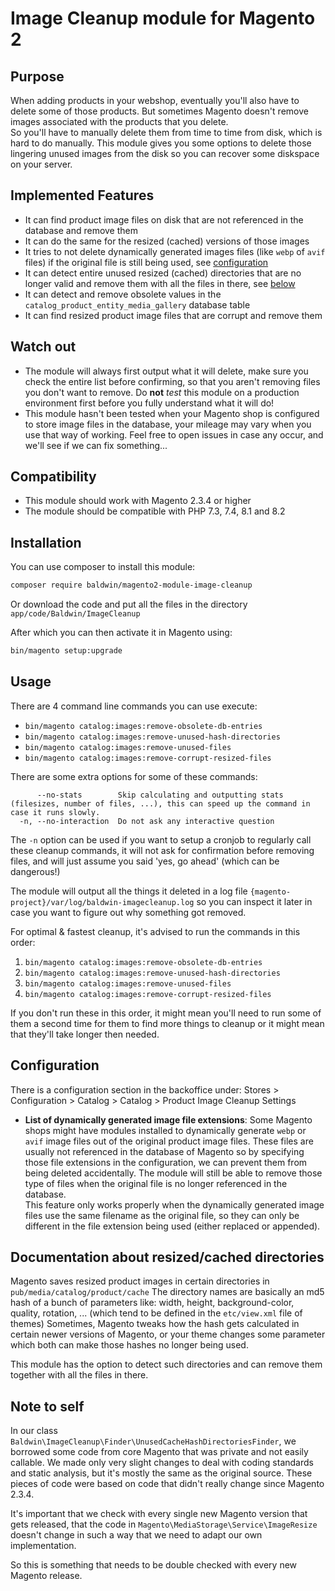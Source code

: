 # Image Cleanup module for Magento 2

## Purpose

When adding products in your webshop, eventually you'll also have to delete some of those products.
But sometimes Magento doesn't remove images associated with the products that you delete.  
So you'll have to manually delete them from time to time from disk, which is hard to do manually.
This module gives you some options to delete those lingering unused images from the disk so you can recover some diskspace on your server.

## Implemented Features

- It can find product image files on disk that are not referenced in the database and remove them
- It can do the same for the resized (cached) versions of those images
- It tries to not delete dynamically generated images files (like `webp` of `avif` files) if the original file is still being used, see [configuration](#configuration)
- It can detect entire unused resized (cached) directories that are no longer valid and remove them with all the files in there, see [below](#documentation-about-resizedcached-directories)
- It can detect and remove obsolete values in the `catalog_product_entity_media_gallery` database table
- It can find resized product image files that are corrupt and remove them

## Watch out

- The module will always first output what it will delete, make sure you check the entire list before confirming, so that you aren't removing files you don't want to remove. Do **not** _test_ this module on a production environment first before you fully understand what it will do!
- This module hasn't been tested when your Magento shop is configured to store image files in the database, your mileage may vary when you use that way of working. Feel free to open issues in case any occur, and we'll see if we can fix something...

## Compatibility

- This module should work with Magento 2.3.4 or higher
- The module should be compatible with PHP 7.3, 7.4, 8.1 and 8.2

## Installation

You can use composer to install this module:

```sh
composer require baldwin/magento2-module-image-cleanup
```

Or download the code and put all the files in the directory `app/code/Baldwin/ImageCleanup`

After which you can then activate it in Magento using:

```sh
bin/magento setup:upgrade
```

## Usage

There are 4 command line commands you can use execute:

- `bin/magento catalog:images:remove-obsolete-db-entries`
- `bin/magento catalog:images:remove-unused-hash-directories`
- `bin/magento catalog:images:remove-unused-files`
- `bin/magento catalog:images:remove-corrupt-resized-files`

There are some extra options for some of these commands:

```
      --no-stats        Skip calculating and outputting stats (filesizes, number of files, ...), this can speed up the command in case it runs slowly.
  -n, --no-interaction  Do not ask any interactive question
```

The `-n` option can be used if you want to setup a cronjob to regularly call these cleanup commands, it will not ask for confirmation before removing files, and will just assume you said 'yes, go ahead' (which can be dangerous!)

The module will output all the things it deleted in a log file `{magento-project}/var/log/baldwin-imagecleanup.log` so you can inspect it later in case you want to figure out why something got removed.

For optimal & fastest cleanup, it's advised to run the commands in this order:

1. `bin/magento catalog:images:remove-obsolete-db-entries`
2. `bin/magento catalog:images:remove-unused-hash-directories`
3. `bin/magento catalog:images:remove-unused-files`
4. `bin/magento catalog:images:remove-corrupt-resized-files`

If you don't run these in this order, it might mean you'll need to run some of them a second time for them to find more things to cleanup or it might mean that they'll take longer then needed.


## Configuration

There is a configuration section in the backoffice under: Stores > Configuration > Catalog > Catalog > Product Image Cleanup Settings

- **List of dynamically generated image file extensions**: Some Magento shops might have modules installed to dynamically generate `webp` or `avif` image files out of the original product image files. These files are usually not referenced in the database of Magento so by specifying those file extensions in the configuration, we can prevent them from being deleted accidentally. The module will still be able to remove those type of files when the original file is no longer referenced in the database.  
This feature only works properly when the dynamically generated image files use the same filename as the original file, so they can only be different in the file extension being used (either replaced or appended).

## Documentation about resized/cached directories

Magento saves resized product images in certain directories in `pub/media/catalog/product/cache`
The directory names are basically an md5 hash of a bunch of parameters like: width, height, background-color, quality, rotation, ... (which tend to be defined in the `etc/view.xml` file of themes)
Sometimes, Magento tweaks how the hash gets calculated in certain newer versions of Magento, or your theme changes some parameter which both can make those hashes no longer being used.

This module has the option to detect such directories and can remove them together with all the files in there.

## Note to self

In our class `Baldwin\ImageCleanup\Finder\UnusedCacheHashDirectoriesFinder`, we borrowed some code from core Magento that was private and not easily callable. We made only very slight changes to deal with coding standards and static analysis, but it's mostly the same as the original source. These pieces of code were based on code that didn't really change since Magento 2.3.4.

It's important that we check with every single new Magento version that gets released, that the code in `Magento\MediaStorage\Service\ImageResize` doesn't change in such a way that we need to adapt our own implementation.

So this is something that needs to be double checked with every new Magento release.
